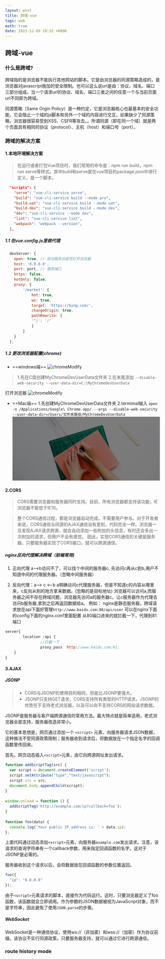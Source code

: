 ```yaml
---
layout: post
title: 跨域-vue
tags: web
math: true
date: 2021-12-09 19:32 +0800
---
```

## 跨域-vue

### 什么是跨域?
跨域指的是浏览器不能执行其他网站的脚本。它是由浏览器的同源策略造成的，是浏览器对javascript施加的安全限制。也可以这么说url是由：协议、域名、端口 三部分组成。当一个请求url的协议、域名、端口三者之间的任意一个与当前页面url不同即为跨域。

同源策略（Same Orgin Policy）是一种约定，它是浏览器核心也最基本的安全功能，它会阻止一个域的js脚本和另外一个域的内容进行交互，如果缺少了同源策略，浏览器很容易受到XSS、CSFR等攻击。。所谓同源（即在同一个域）就是两个页面具有相同的协议（protocol）、主机（host）和端口号（port）。

### 跨域的解决方案

#### 1.本地环境解决方案

> 在运行或者打包Vue项目时，我们常用的命令是：npm run build，npm run serve等样式。其中build和serve是在vue项目的package.json中进行定义，是一个脚本。

```json
  "scripts": {
    "serve": "vue-cli-service serve",
    "build": "vue-cli-service build --mode pro",
    "build-uat": "vue-cli-service build --mode uat",
    "build-dev": "vue-cli-service build --mode dev",
    "dev": "vue-cli-service --mode dev",
    "lint": "vue-cli-service lint",
    "webpack": "webpack --version",
  },
```

##### 1.1 在vue.config.js里做代理

```js
  devServer: {
    open: true, // 启动服务后是否打开浏览器
    host: '0.0.0.0',
    port: port, // 服务端口
    https: false,
    hotOnly: false,
    proxy: {
        '/market': {
            hot: true,
            ws: true,
            target: 'https://bing.com/',
            changeOrigin: true,
            pathRewrite: {
            '^/': '/'
            }
        }
    }
  },
```

##### 1.2 更改浏览器配置(chrome)

- ==windows端==
![chromeModify](../_site/chromeModify.png)
> 1.先在C盘创建MyChromeDevUserData文件夹
2.在末尾添加 `--disable-web-security --user-data-dir=C:\MyChromeDevUserData`

打开浏览器
![chromeModify](../_site/chromeModifySuccess.png)
- ==Mac端==
1.先创建MyChromeDevUserData文件夹
2.termimal输入
`open -n /Applications/Google\ Chrome.app/ --args --disable-web-security  --user-data-dir=/Users/文件夹路径/MyChromeDevUserData`
![chromeModify](../img/callout.jpg)

#### 2.CORS

> CORS需要浏览器和服务器同时支持。目前，所有浏览器都支持该功能，IE浏览器不能低于IE10。

>整个CORS通信过程，都是浏览器自动完成，不需要用户参与。对于开发者来说，CORS通信与同源的AJAX通信没有差别，代码完全一样。浏览器一旦发现AJAX请求跨源，就会自动添加一些附加的头信息，有时还会多出一次附加的请求，但用户不会有感觉。
因此，实现CORS通信的关键是服务器。只要服务器实现了CORS接口，就可以跨源通信。

##### nginx反向代理解决跨域（前端常用)

1. 正向代理
a-->b访问不了，可以找个中间的服务器c, 先访问c再从c到b,用户不知道中间的代理服务器。（忽略中间服务器）

2. 反向代理：a--> c <--b
a明确访问c代理服务器，但是不知道c的内容从哪里来，c反向从别的地方拿来数据。(忽略的是目标地址)
浏览器可以访问a,而服务器之间不存在跨域问题，浏览器先访问a的服务器c，让c服务器作为代理去访问b服务器,拿到之后再返回数据给a。
例如：
nginx是静态服务器，跨域请求放在api下面好管理`http://www.baidu.com:80/api/user`
可以在nginx下面的config下面的nginx.conf里面配置
从80端口进来的就拦截一下，代理到81端口
```js
server{
        location /api {
                //拦截一下
                proxy_pass  http://www.baidu.com:81;
    }
}
```

#### 3.AJAX
##### JSONP

> - CORS与JSONP的使用目的相同，但是比JSONP更强大。
> - JSONP只支持GET请求，CORS支持所有类型的HTTP请求。JSONP的优势在于支持老式浏览器，以及可以向不支持CORS的网站请求数据。

JSONP是服务器与客户端跨源通信的常用方法。最大特点就是简单适用，老式浏览器全部支持，服务器改造非常小。

它的基本思想是，网页通过添加一个 `<script>` 元素，向服务器请求JSON数据，这种做法不受同源政策限制；服务器收到请求后，将数据放在一个指定名字的回调函数里传回来。

首先，网页动态插入`<script>`元素，由它向跨源网址发出请求。
```js
function addScriptTag(src) {
  var script = document.createElement('script');
  script.setAttribute("type","text/javascript");
  script.src = src;
  document.body.appendChild(script);
}

window.onload = function () {
  addScriptTag('http://example.com/ip?callback=foo');
}

function foo(data) {
  console.log('Your public IP address is: ' + data.ip);
};
```

上面代码通过动态添加`<script>`元素，向服务器`example.com`发出请求。注意，该请求的查询字符串有一个callback参数，用来指定回调函数的名字，这对于JSONP是必需的。

服务器收到这个请求以后，会将数据放在回调函数的参数位置返回。
```js
foo({
  "ip": "8.8.8.8"
});
```
由于`<script>`元素请求的脚本，直接作为代码运行。这时，只要浏览器定义了foo函数，该函数就会立即调用。作为参数的JSON数据被视为JavaScript对象，而不是字符串，因此避免了使用`JSON.parse`的步骤。

##### WebSocket
WebSocket是一种通信协议，使用ws://（非加密）和wss://（加密）作为协议前缀。该协议不实行同源政策，只要服务器支持，就可以通过它进行跨源通信。

### route history mode